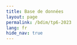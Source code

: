 ```yaml
---
title: Base de données
layout: page
permalink: /bdim/tp6-2023
lang: fr
hide_nav: true
---
```


<section>
  <div id="error" style="display:none">
    Fichier non trouvé, êtes-vous bien passé par le lien Moodle ?
  </div>

  <script src="{{ site.url }}{{ site.baseurl }}/assets/im/tp6.js"></script>

</section>


